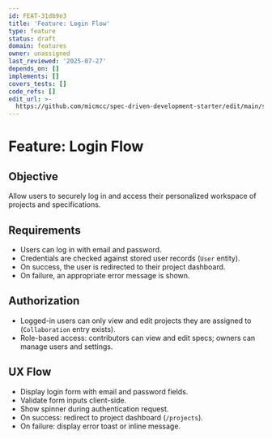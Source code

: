 ```yaml
---
id: FEAT-31db9e3
title: 'Feature: Login Flow'
type: feature
status: draft
domain: features
owner: unassigned
last_reviewed: '2025-07-27'
depends_on: []
implements: []
covers_tests: []
code_refs: []
edit_url: >-
  https://github.com/micmcc/spec-driven-development-starter/edit/main/specs/features/login-flow.md
---
```

# Feature: Login Flow

## Objective

Allow users to securely log in and access their personalized workspace of projects and specifications.

## Requirements

- Users can log in with email and password.
- Credentials are checked against stored user records (`User` entity).
- On success, the user is redirected to their project dashboard.
- On failure, an appropriate error message is shown.

## Authorization

- Logged-in users can only view and edit projects they are assigned to (`Collaboration` entry exists).
- Role-based access: contributors can view and edit specs; owners can manage users and settings.

## UX Flow

- Display login form with email and password fields.
- Validate form inputs client-side.
- Show spinner during authentication request.
- On success: redirect to project dashboard (`/projects`).
- On failure: display error toast or inline message.
